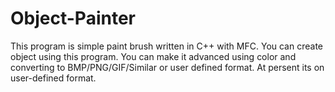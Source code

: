 # Object-Painter
This program is simple paint brush written in C++ with MFC.
You can create object using this program.
You can make it advanced using color and converting to BMP/PNG/GIF/Similar or user defined format. At persent its on user-defined format.
